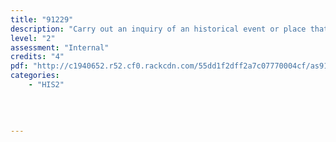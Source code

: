 ```yaml
---
title: "91229"
description: "Carry out an inquiry of an historical event or place that is of significance to New Zealanders"
level: "2"
assessment: "Internal"
credits: "4"
pdf: "http://c1940652.r52.cf0.rackcdn.com/55dd1f2dff2a7c07770004cf/as91229.pdf"
categories:
    - "HIS2"
    
    
    
    
---
```


